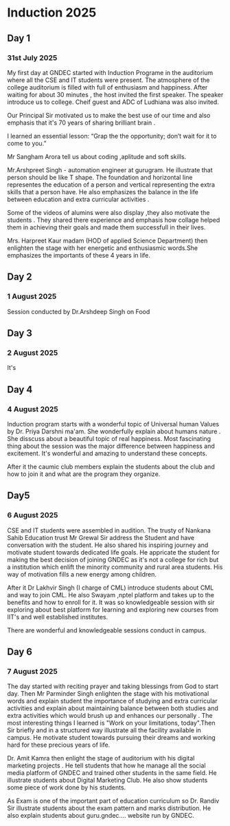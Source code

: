 # Induction 2025
## Day 1
### 31st July 2025
My first day at GNDEC started with Induction Programe in the auditorium where all the CSE and IT students were present. The atmosphere of the college auditorium is filled with full of enthusiasm and happiness.  After waiting for about 30 minutes , the host invited the first speaker. The speaker introduce us to college. Cheif guest and ADC of Ludhiana was also invited.  

Our Principal Sir  motivated us to make the best use of our time and also emphasis that it's 70 years of sharing brilliant brain . 

I learned an essential lesson: “Grap the  the opportunity; don’t wait for it to come to you.” 

Mr Sangham Arora tell us about coding ,aplitude and soft skills. 

Mr.Arshpreet Singh - automation engineer at gurugram. He illustrate that person should be like T shape. The foundation and horizontal  line representes the education of a person and vertical  representing the  extra skills that  a person have. He also emphasizes the balance in the life between education and extra curricular activities .

Some of the videos of alumins were also display ,they also motivate the students . They shared there experience and emphasis how collage helped them in achieving their goals and made them successfull in their lives. 

Mrs. Harpreet Kaur madam (HOD of applied Science Department) then enlighten the stage with her energetic and enthusiasmic words.She emphasizes the importants of these 4 years in life.  
## Day 2
### 1 August 2025
Session conducted by Dr.Arshdeep Singh on Food 
## Day 3
### 2 August 2025
It's

## Day 4
### 4 August 2025
Induction program starts with a wonderful topic of Universal human  Values by Dr. Priya Darshni ma'am. She wonderfully explain about humans nature . She disscuss about a beautiful topic of real happiness. Most fascinating thing about the session was the major difference between happiness and excitement. It's wonderful and amazing to understand these concepts. 

After it the caumic club  members explain the students about the club and how to join it and what are the program they organize. 

## Day5
### 6 August 2025
CSE and IT students were assembled in audition. The trusty of Nankana Sahib Education trust Mr Grewal Sir address the Student and have conversation with the student. He also shared his inspiring journey and motivate student towards dedicated life goals. He appricate the student for making the best decision of joining GNDEC as it's not a college  for rich  but a institution which enlift the minority community and rural area students. His way of motivation fills a new energy among children.

After it Dr Lakhvir Singh (I charge of CML) introduce students about CML and way to join CML. He also Swayam ,nptel platform  and takes up to the benefits and how to enroll for it. It was so knowledgeable session with sir exploring about best platform for learning and exploring new courses from IIT's and well established institutes. 

There are wonderful and knowledgeable sessions conduct in campus. 
## Day 6
### 7 August 2025
The day started with reciting prayer and taking blessings from God to start day. Then Mr Parminder Singh enlighten the stage with his motivational words and explain student the importance of studying and extra curricular activities and explain about maintaining balance between both studies and extra activities which would brush up and enhances our personally . The most interesting things I learned is "Work on your limitations, today".Then Sir briefly and in a structured way illustrate all the facility available in campus. He motivate student towards pursuing their dreams and working hard for these precious years of life. 

Dr. Amit Kamra then enlight the stage of auditorium with his digital marketing projects . He tell students  that how he manage all the social media platform of GNDEC and   trained other students  in the same field. He illustrate students about Digital Marketing Club. He also show students some piece of work done by his students.

As Exam is one of the important part  of education curriculum so Dr. Randiv Sir illustrate students about the exam pattern and marks distribution. He also explain students about guru.gndec.... website run by GNDEC. 

